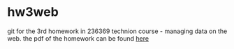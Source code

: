 # hw3web

git for the 3rd homework in 236369 technion course - managing data on the web.
the pdf of the homework can be found [here](https://github.com/cbfbl/hw3web/blob/master/HW3.pdf)
